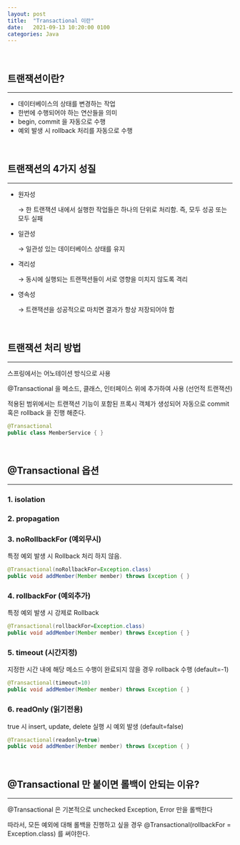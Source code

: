 ```yaml
---
layout: post
title:  "Transactional 이란"
date:   2021-09-13 10:20:00 0100
categories: Java
---
```

<br>


## 트랜잭션이란?

---

- 데이터베이스의 상태를 변경하는 작업
- 한번에 수행되어야 하는 연산들을 의미
- begin, commit 을 자동으로 수행
- 예외 발생 시  rollback 처리를 자동으로 수행

<br>

## 트랜잭션의 4가지 성질

---

- 원자성

    → 한 트랜잭션 내에서 실행한 작업들은 하나의 단위로 처리함. 즉, 모두 성공 또는 모두 실패

- 일관성

    → 일관성 있는 데이터베이스 상태를 유지

- 격리성

    → 동시에 실행되는 트랜잭션들이 서로 영향을 미치지 않도록 격리

- 영속성

    → 트랜잭션을 성공적으로 마치면 결과가 항상 저장되어야 함

<br>

## 트랜잭션 처리 방법

---

스프링에서는 어노테이션 방식으로 사용

@Transactional 을 메소드, 클래스, 인터페이스 위에 추가하여 사용 (선언적 트랜잭션)

적용된 범위에서는 트랜잭션 기능이 포함된 프록시 객체가 생성되어 자동으로 commit 혹은 rollback 을 진행 해준다.

```java
@Transactional
public class MemberService { }
```

<br>

## @Transactional 옵션

---

### 1. isolation

### 2. propagation

### 3. noRollbackFor (예외무시)

특정 예외 발생 시 Rollback 처리 하지 않음.

```java
@Transactional(noRollbackFor=Exception.class)
public void addMember(Member member) throws Exception { }
```

### 4. rollbackFor (예외추가)

특정 예외 발생 시 강제로 Rollback

```java
@Transactional(rollbackFor=Exception.class)
public void addMember(Member member) throws Exception { }
```

### 5. timeout (시간지정)

지정한 시간 내에 해당 메소드 수행이 완료되지 않을 경우 rollback 수행 (default=-1)

```java
@Transactional(timeout=10)
public void addMember(Member member) throws Exception { }
```

### 6. readOnly (읽기전용)

true 시 insert, update, delete 실행 시 예외 발생 (default=false)

```java
@Transactional(readonly=true)
public void addMember(Member member) throws Exception { }
```

<br>

## @Transactional 만 붙이면 롤백이 안되는 이유?

---

@Transactional 은 기본적으로 unchecked Exception, Error 만을 롤백한다

따라서, 모든 예외에 대해 롤백을 진행하고 싶을 경우 @Transactional(rollbackFor = Exception.class) 를 써야한다.


<br>
<br>